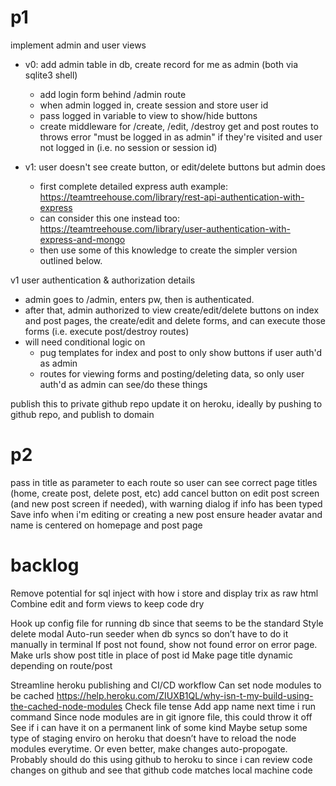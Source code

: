 # p1
implement admin and user views 
- v0: add admin table in db, create record for me as admin (both via sqlite3 shell)
    - add login form behind /admin route
    - when admin logged in, create session and store user id
    - pass logged in variable to view to show/hide buttons
    - create middleware for /create, /edit, /destroy get and post routes to throws error "must be logged in as admin" if they're visited and user not logged in (i.e. no session or session id)

- v1: user doesn't see create button, or edit/delete buttons but admin does
    - first complete detailed express auth example: https://teamtreehouse.com/library/rest-api-authentication-with-express
    - can consider this one instead too: https://teamtreehouse.com/library/user-authentication-with-express-and-mongo
    - then use some of this knowledge to create the simpler version outlined below. 

v1 user authentication & authorization details
- admin goes to /admin, enters pw, then is authenticated. 
- after that, admin authorized to view create/edit/delete buttons on index and post pages, the create/edit and delete forms, and can execute those forms (i.e. execute post/destroy routes)
- will need conditional logic on
    - pug templates for index and post to only show buttons if user auth'd as admin
    - routes for viewing forms and posting/deleting data, so only user auth'd as admin can see/do these things


publish this to private github repo 
update it on heroku, ideally by pushing to github repo, and publish to domain

# p2
pass in title as parameter to each route so user can see correct page titles (home, create post, delete post, etc)
add cancel button on edit post screen (and new post screen if needed), with warning dialog if info has been typed
Save info when i'm editing or creating a new post
ensure header avatar and name is centered on homepage and post page

# backlog
Remove potential for sql inject with how i store and display trix as raw html
Combine edit and form views to keep code dry

Hook up config file for running db since that seems to be the standard
Style delete modal 
Auto-run seeder when db syncs so don’t have to do it manually in terminal
If post not found, show not found error on error page.
Make urls show post title in place of post id
Make page title dynamic depending on route/post


Streamline heroku publishing and CI/CD workflow
    Can set node modules to be cached
    https://help.heroku.com/ZIUXB1QL/why-isn-t-my-build-using-the-cached-node-modules
    Check file tense
    Add app name next time i run command
    Since node modules are in git ignore file, this could throw it off
    See if i can have it on a permanent link of some kind
    Maybe setup some type of staging enviro on heroku that doesn’t have to reload the node modules everytime. Or even better, make changes auto-propogate. 
    Probably should do this using github to heroku to since i can review code changes on github and see that github code matches local machine code
